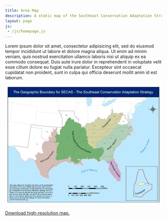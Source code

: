 ```yaml
---
title: Area Map
description: A static map of the Southeast Conservation Adaptation Strategy (SECAS) footprint.
layout: page
js:
 - /js/homepage.js
---
```


Lorem ipsum dolor sit amet, consectetur adipisicing elit, sed do eiusmod tempor incididunt ut labore et dolore magna aliqua. Ut enim ad minim veniam, quis nostrud exercitation ullamco laboris nisi ut aliquip ex ea commodo consequat. Duis aute irure dolor in reprehenderit in voluptate velit esse cillum dolore eu fugiat nulla pariatur. Excepteur sint occaecat cupidatat non proident, sunt in culpa qui officia deserunt mollit anim id est laborum.

[![Southeast Conservation Adaptation Strategy Map](./images/area-map-v4.jpg)](./images/area-map-v4-lg.jpg)

[Download high-resolution map.](./images/area-map-v4-lg.jpg)
